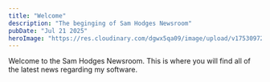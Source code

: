 ```yaml
---
title: "Welcome"
description: "The beginging of Sam Hodges Newsroom"
pubDate: "Jul 21 2025"
heroImage: "https://res.cloudinary.com/dgwx5qa09/image/upload/v1753097274/Blog_Post_Image_jjtbl5.png"
---
```


Welcome to the Sam Hodges Newsroom. This is where you will find all of the latest news regarding my software.
